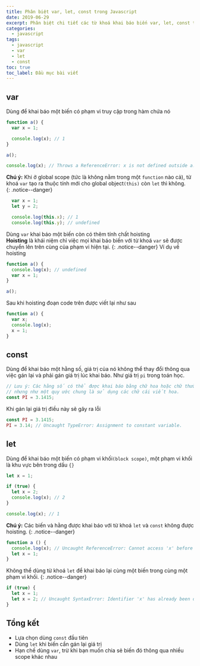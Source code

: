 ```yaml
---
title: Phân biệt var, let, const trong Javascript
date: 2019-06-29
excerpt: Phân biệt chi tiết các từ khoá khai báo biến var, let, const trong Javascript
categories:
  - javascript
tags:
  - javascript
  - var
  - let
  - const
toc: true
toc_label: Đầu mục bài viết
---
```


## var
Dùng để khai báo một biến có phạm vi truy cập trong hàm chứa nó
```javascript
function a() {
  var x = 1;

  console.log(x); // 1
}

a();

console.log(x); // Throws a ReferenceError: x is not defined outside a.
```
**Chú ý:** Khi ở global scope (tức là không nằm trong một `function` nào cả), từ khoá `var` tạo ra thuộc tính mới cho global object`(this)` còn `let` thì không.<br>
{: .notice--danger}
```javascript
  var x = 1;
  let y = 2;

  console.log(this.x); // 1
  console.log(this.y); // undefined
```
Dùng `var` khai báo một biến còn có thêm tính chất hoisting<br>
**Hoisting** là khái niệm chỉ việc mọi khai báo biến với từ khoá `var` sẽ được chuyển lên trên cùng của phạm vi hiện tại.
{: .notice--danger}
Ví dụ về hoisting
```javascript
function a() {
  console.log(x); // undefined
  var x = 1;
}

a();
```
Sau khi hoisting đoạn code trên được viết lại như sau
```javascript
function a() {
  var x;
  console.log(x);
  x = 1;
}
```
## const
Dùng để khai báo một hằng số, giá trị của nó không thể thay đổi thông qua việc gán lại và phải gán giá trị lúc khai báo. Như giá trị `pi` trong toán học.
```javascript
// Lưu ý: Các hằng số có thể được khai báo bằng chữ hoa hoặc chữ thường
// nhưng như một quy ước chung là sử dụng các chữ cái viết hoa.
const PI = 3.1415;
```
Khi gán lại giá trị điều này sẽ gây ra lỗi
```javascript
const PI = 3.1415;
PI = 3.14; // Uncaught TypeError: Assignment to constant variable.
```
## let
Dùng để khai báo một biến có phạm vi khối`(block scope)`, một phạm vi khối là khu vực bên trong dấu `{}`
```javascript
let x = 1;

if (true) {
  let x = 2;
  console.log(x); // 2
}

console.log(x); // 1
```
**Chú ý:** Các biến và hằng được khai báo với từ khoá `let` và `const` không được hoisting.
{: .notice--danger}
```javascript
function a () {
  console.log(x); // Uncaught ReferenceError: Cannot access 'x' before initialization
  let x = 1;
}
```
Không thể dùng từ khoá `let` để khai báo lại cùng một biến trong cùng một phạm vi khối.
{: .notice--danger}
```javascript
if (true) {
  let x = 1;
  let x = 2; // Uncaught SyntaxError: Identifier 'x' has already been declared
}
```
## Tổng kết
- Lựa chọn dùng `const` đầu tiên
- Dùng `let` khi biến cần gán lại giá trị
- Hạn chế dùng `var`, trừ khi bạn muốn chia sẻ biến đó thông qua nhiều scope khác nhau